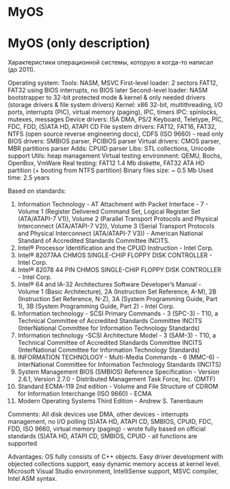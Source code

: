 # MyOS

# MyOS (only description)

Характеристики операционной системы, которую я когда-то написал (до 2011).

Operating system:
Tools: NASM, MSVC
First-level loader: 2 sectors FAT12, FAT32 using BIOS interrupts, no BIOS later
Second-level loader: NASM bootstrapper to 32-bit protected mode & kernel & only needed drivers (storage drivers & file system drivers)
Kernel: x86 32-bit, multithreading, I/O ports, interrupts (PIC), virtual memory (paging), IPC, timers
IPC: spinlocks, mutexes, messages
Device drivers: ISA DMA, PS/2 Keyboard, Teletype, PIC, FDC, FDD, (S)ATA HD, ATAPI CD
File system drivers: FAT12, FAT16, FAT32, NTFS (open source reverse engineering docs), CDFS (ISO 9660) - read only
BIOS drivers: SMBIOS parser, PCIBIOS parser
Virtual drivers: CMOS parser, MBR partitions parser
Adds: CPUID parser
Libs: STL collections, Unicode support
Utils: heap management
Virtual testing environment: QEMU, Bochs, OpenBox, VmWare
Real testing: FAT12 1.4 Mb diskette, FAT32 ATA HD partition (+ booting from NTFS partition)
Binary files size: ~ 0.5 Mb
Used time: 2.5 years

Based on standards:
1. Information Technology - AT Attachment with Packet Interface - 7 - Volume 1 (Register Delivered Command Set, Logical Register Set (ATA/ATAPI-7 V1)), Volume 2 (Parallel Transport Protocols and Physical Interconnect (ATA/ATAPI-7 V2)), Volume 3 (Serial Transport Protocols and Physical Interconnect (ATA/ATAPI-7 V3)) - American National Standard of Accredited Standards Committee INCITS.
2. Intel® Processor Identification and the CPUID Instruction - Intel Corp.
3. Intel® 82077AA CHMOS SINGLE-CHIP FLOPPY DISK CONTROLLER - Intel Corp.
4. Intel® 82078 44 PIN CHMOS SINGLE-CHIP FLOPPY DISK CONTROLLER - Intel Corp.
5. Intel® 64 and IA-32 Architectures Software Developer’s Manual - Volume 1 (Basic Architecture), 2A (Instruction Set Reference, A-M), 2B (Instruction Set Reference, N-Z), 3A (System Programming Guide, Part 1), 3B (System Programming Guide, Part 2) - Intel Corp.
6. Information technology - SCSI Primary Commands - 3 (SPC-3) - T10, a Technical Committee of Accredited Standards Committee INCITS (InterNational Committee for Information Technology Standards)
7. Information technology -SCSI Architecture Model - 3 (SAM-3) - T10, a Technical Committee of Accredited Standards Committee INCITS (InterNational Committee for Information Technology Standards)
8. INFORMATION TECHNOLOGY - Multi-Media Commands - 6 (MMC-6) - InterNational Committee for Information Technology Standards (INCITS)
9. System Management BIOS (SMBIOS) Reference Specification - Version 2.6.1, Version 2.7.0 - Distributed Management Task Force, Inc. (DMTF)
10. Standard ECMA-119 2nd edition - Volume and File Structure of CDROM for Information Interchange (ISO 9660) - ECMA
11. Modern Operating Systems Third Edition - Andrew S. Tanenbaum

Comments:
All disk devices use DMA, other devices - interrupts management, no I/O polling
(S)ATA HD, ATAPI CD, SMBIOS, CPUID, FDC, FDD, ISO 9660, virtual memory (paging) - wrote fully based on official standards
(S)ATA HD, ATAPI CD, SMBIOS, CPUID - all functions are supported

Advantages:
OS fully consists of C++ objects.
Easy driver development with objected collections support, easy dynamic memory access at kernel level.
Microsoft Visual Studio environment, IntelliSense support, MSVC compiler, Intel ASM syntax.
